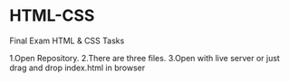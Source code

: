 # HTML-CSS
Final Exam HTML &amp; CSS Tasks


1.Open Repository.
2.There are three files.
3.Open with live server or just drag and drop index.html in browser
